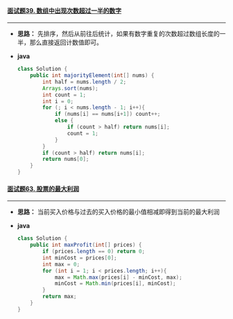 #### [面试题39. 数组中出现次数超过一半的数字](https://leetcode-cn.com/problems/shu-zu-zhong-chu-xian-ci-shu-chao-guo-yi-ban-de-shu-zi-lcof/)
---
- **思路：** 先排序，然后从前往后统计，如果有数字重复的次数超过数组长度的一半，那么直接返回计数值即可。
- **java**

	```java
	class Solution {
	    public int majorityElement(int[] nums) {
	        int half = nums.length / 2;
	        Arrays.sort(nums);
	        int count = 1;
	        int i = 0;
	        for (; i < nums.length - 1; i++){
	            if (nums[i] == nums[i+1]) count++;
	            else {
	                if (count > half) return nums[i];
	                count = 1;
	            }
	        }
	        if (count > half) return nums[i];
	        return nums[0];
	    }
	}
	```

#### [面试题63. 股票的最大利润](https://leetcode-cn.com/problems/gu-piao-de-zui-da-li-run-lcof/)
---
- **思路：** 当前买入价格与过去的买入价格的最小值相减即得到当前的最大利润
- **java**

	```java
	class Solution {
	    public int maxProfit(int[] prices) {
	        if (prices.length == 0) return 0;
	        int minCost = prices[0];
	        int max = 0;
	        for (int i = 1; i < prices.length; i++){
	            max = Math.max(prices[i] - minCost, max);
	            minCost = Math.min(prices[i], minCost);
	        }
	        return max;
	    }
	}
	```
